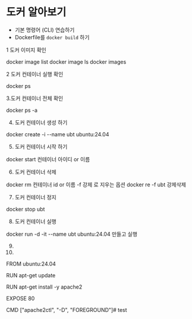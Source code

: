 # 도커 알아보기

+ 기본 명령어 (CLI) 연습하기
+ Dockerfile를 ```docker build``` 하기

1 도커 이미지 확인

docker image list
docker image ls
docker images


2 도커 컨테이너 실행 확인 

 docker ps 

3.도커 컨테이너 전체 확인 

docker ps -a


4. 도커 컨테이너 생성 하기

docker create -i --name ubt ubuntu:24.04


5. 도커 컨테이너 시작 하기

docker start 컨테이너 아이디 or 이름


6. 도커 컨테이너 삭제 

docker rm  컨테이너 id or 이름  -f 강제 로 지우는 옵션 docker re -f ubt  강제삭제

7. 도커 컨테이너 정지 

docker stop ubt 

 8. 도커 컨테이너 실행 

 docker run -d -it --name ubt ubuntu:24.04  만들고  실행

9. 


10.

FROM ubuntu:24.04

RUN apt-get update

RUN apt-get install -y apache2

EXPOSE 80

CMD ["apache2ctl", "-D", "FOREGROUND"]#   t e s t  
 